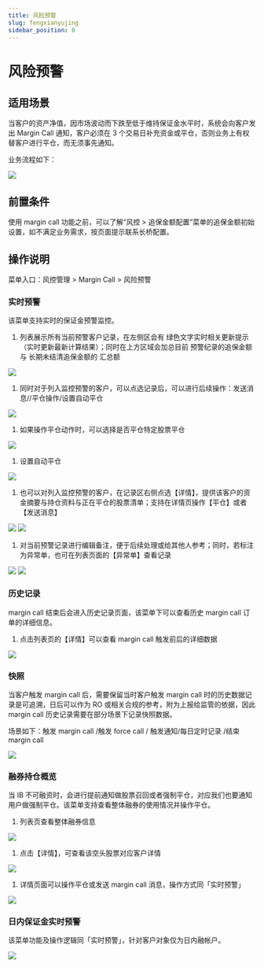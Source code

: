 ```yaml
---
title: 风险预警
slug: fengxianyujing
sidebar_position: 0
---
```



# 风险预警

## 适用场景

当客户的资产净值，因市场波动而下跌至低于维持保证金水平时，系统会向客户发出 Margin Call 通知，客户必须在 3 个交易日补充资金或平仓，否则业务上有权替客户进行平仓，而无须事先通知。

业务流程如下：

<img src="/assets/MUNYbs75AoscaIxZ2qhcSrBynHe.jpeg"/>

## 前置条件

使用 margin call 功能之前，可以了解“风控 &gt; 追保金额配置”菜单的追保金额初始设置，如不满足业务需求，按页面提示联系长桥配置。

## 操作说明

菜单入口：风控管理 &gt; Margin Call  &gt; 风险预警

### 实时预警

该菜单支持实时的保证金预警监控。

1. 列表展示所有当前预警客户记录，在左侧区会有 绿色文字实时相关更新提示（实时更新最新计算结果）；同时在上方区域会加总目前 预警纪录的追保金额与 长期未结清追保金额的 汇总额

<img src="/assets/ASgDbM1rmor3hAxakAbc9Paznqg.png"/>

1. 同时对于列入监控预警的客户，可以点选记录后，可以进行后续操作：发送消息//平仓操作/设置自动平仓

<img src="/assets/U8NxbOD4IoYSXIx7axlcjtdinZl.png"/>

1. 如果操作平仓动作时，可以选择是否平仓特定股票平仓

<img src="/assets/G9lkbTSuRoCT0Mxdn8DceTn9n4F.png"/>

1. 设置自动平仓

<img src="/assets/SF10bxzeyo7r9RxcBHgcA2FOn3d.png"/>

1. 也可以对列入监控预警的客户，在记录区右侧点选【详情】，提供该客户的资金摘要与持仓资料与正在平仓的股票清单；支持在详情页操作【平仓】或者【发送消息】

<img src="/assets/Bs99bp7fcoK1XYxc3QzcG033nch.png"/>

<img src="/assets/HeGrbjvGxoDNN0xCz9NcgSkDnHe.png"/>

1. 对当前预警记录进行编辑备注，便于后续处理或给其他人参考​；同时，若标注为异常单，也可在列表页面的【异常单】查看记录

<img src="/assets/RWHMb5hX3otbiAxnS9kcIGGBn3d.png"/>

<img src="/assets/LfCMbI7ohooWdEx2eX2cU8RNnfe.png"/>

### 历史记录

margin call 结束后会进入历史记录页面，该菜单下可以查看历史 margin call 订单的详细信息。

1. 点击列表页的【详情】可以查看 margin call 触发前后的详细数据

<img src="/assets/UKOHbDbUMoFMvqxcSt8cGzaqnNe.png"/>

### 快照

当客户触发 margin call 后，需要保留当时客户触发 margin call 时的历史数据记录是可追溯，日后可以作为 RO 或相关合规的参考，附为上报给监管的依据，因此 margin call 历史记录需要在部分场景下记录快照数据。

场景如下：触发 margin call  /触发 force call / 触发通知/每日定时记录 /结束 margin call

<img src="/assets/GPMZbUw5aolwSTxMRXScqDYBnLM.png"/>

### 融券持仓概览

当 IB 不可融资时，会进行提前通知做股票召回或者强制平仓，对应我们也要通知用户做强制平仓。该菜单支持查看整体融券的使用情况并操作平仓。

1. 列表页查看整体融券信息

<img src="/assets/T70MbbrlQoF3u2xE8BqcsaA6npe.png"/>

1. 点击【详情】，可查看该空头股票对应客户详情

<img src="/assets/Z0HqbgN3Oo5sAUx0DGEc3xZZn6d.png"/>

1. 详情页面可以操作平仓或发送 margin call 消息，操作方式同「实时预警」

<img src="/assets/SWU3bBtGWoCdDNxM6cMch5B3ntc.png"/>

### 日内保证金实时预警

该菜单功能及操作逻辑同「实时预警」，针对客户对象仅为日内融帐户。

<img src="/assets/WB8Gbeq1foIFEBxi1zxczdjonUd.png"/>


